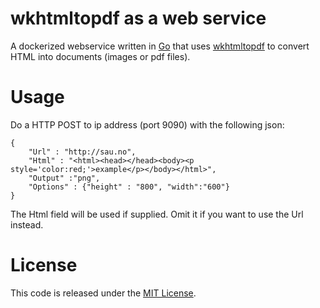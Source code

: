 # wkhtmltopdf as a web service

A dockerized webservice written in [Go](https://golang.org/) that uses [wkhtmltopdf](http://wkhtmltopdf.org/) to convert HTML into documents (images or pdf files).

# Usage  
Do a HTTP POST to ip address (port 9090) with the following json:  
```
{
    "Url" : "http://sau.no",
    "Html" : "<html><head></head><body><p style='color:red;'>example</p></body></html>",
    "Output" :"png",
    "Options" : {"height" : "800", "width":"600"}
}

```
The Html field will be used if supplied. Omit it if you want to use the Url instead.


# License

This code is released under the [MIT License](http://opensource.org/licenses/MIT).
